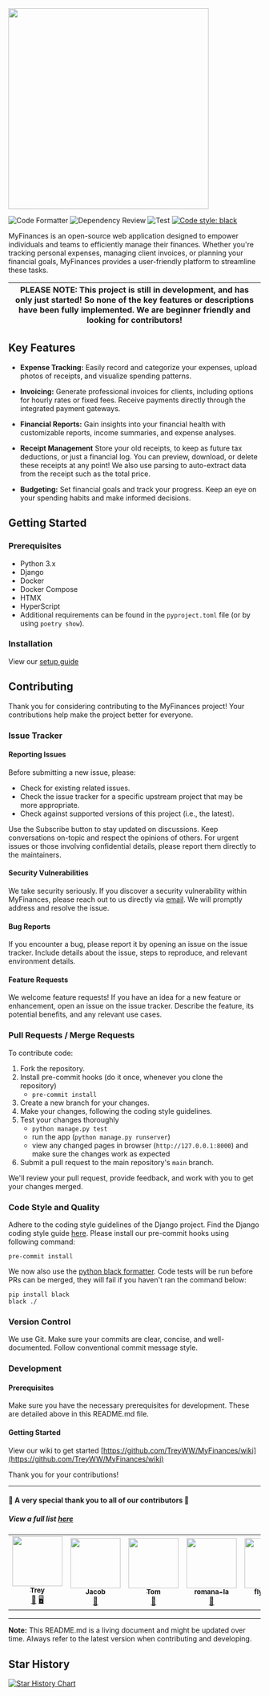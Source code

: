 <!--# MyFinances -->

<img src="https://github.com/TreyWW/MyFinances/assets/73353716/685b83f4-1495-4ce6-94c7-e24c2f14a6d1" width="400">

![Code Formatter](https://github.com/TreyWW/MyFinances/actions/workflows/run_black_formatter.yml/badge.svg)
![Dependency Review](https://github.com/TreyWW/MyFinances/actions/workflows/dependancy_review.yml/badge.svg)
![Test](https://github.com/TreyWW/MyFinances/actions/workflows/run_tests.yml/badge.svg)
[![Code style: black](https://img.shields.io/badge/code%20style-black-000000.svg)](https://github.com/psf/black)

MyFinances is an open-source web application designed to empower individuals and teams to efficiently manage their finances.
Whether you're tracking personal expenses, managing client invoices, or planning your financial goals, MyFinances provides a
user-friendly platform to streamline these tasks.

| PLEASE NOTE: This project is still in development, and has only just started! So none of the key features or descriptions have been fully implemented. We are beginner friendly and looking for contributors! |
| ------------------------------------------------------------------------------------------------------------------------------------------------------------------------------------------------------------- |

## Key Features

- **Expense Tracking:** Easily record and categorize your expenses, upload photos of receipts, and visualize spending patterns.

- **Invoicing:** Generate professional invoices for clients, including options for hourly rates or fixed fees. Receive payments
  directly through the integrated payment gateways.

- **Financial Reports:** Gain insights into your financial health with customizable reports, income summaries, and expense
  analyses.

- **Receipt Management** Store your old receipts, to keep as future tax deductions, or just a financial log. You can preview,
  download, or delete these receipts at any point! We also use parsing to auto-extract data from the receipt such as the total
  price.

- **Budgeting:** Set financial goals and track your progress. Keep an eye on your spending habits and make informed decisions.

## Getting Started

### Prerequisites

- Python 3.x
- Django
- Docker
- Docker Compose
- HTMX
- HyperScript
- Additional requirements can be found in the `pyproject.toml` file (or by using `poetry show`).

### Installation

View our [setup guide](getting-setup/)

## Contributing

Thank you for considering contributing to the MyFinances project! Your contributions help make the project better for everyone.

### Issue Tracker

#### Reporting Issues

Before submitting a new issue, please:

- Check for existing related issues.
- Check the issue tracker for a specific upstream project that may be more appropriate.
- Check against supported versions of this project (i.e., the latest).

Use the Subscribe button to stay updated on discussions. Keep conversations on-topic and respect the opinions of others. For
urgent issues or those involving confidential details, please report them directly to the maintainers.

#### Security Vulnerabilities

We take security seriously. If you discover a security vulnerability within MyFinances, please reach out to us directly
via [email](mailto:security-myfinances@strelix.org). We will promptly address and resolve the issue.

#### Bug Reports

If you encounter a bug, please report it by opening an issue on the issue tracker. Include details about the issue, steps to
reproduce, and relevant environment details.

#### Feature Requests

We welcome feature requests! If you have an idea for a new feature or enhancement, open an issue on the issue tracker. Describe
the feature, its potential benefits, and any relevant use cases.

### Pull Requests / Merge Requests

To contribute code:

1. Fork the repository.
2. Install pre-commit hooks (do it once, whenever you clone the repository)
   - `pre-commit install`
3. Create a new branch for your changes.
4. Make your changes, following the coding style guidelines.
5. Test your changes thoroughly
    - `python manage.py test`
    - run the app (`python manage.py runserver`)
    - view any changed pages in browser (`http://127.0.0.1:8000`) and make sure the changes work as expected
6. Submit a pull request to the main repository's `main` branch.

We'll review your pull request, provide feedback, and work with you to get your changes merged.

### Code Style and Quality

Adhere to the coding style guidelines of the Django project. Find the Django coding style
guide [here](https://docs.djangoproject.com/en/4.2/internals/contributing/writing-code/coding-style/). Please install our pre-commit hooks using following command:

```
pre-commit install
```

We now also use the [python black formatter](https://black.readthedocs.io/). Code tests will be run before PRs can be merged, they
will fail if you haven't ran the command below:

```
pip install black
black ./
```

### Version Control

We use Git. Make sure your commits are clear, concise, and well-documented. Follow conventional commit message style.

### Development

#### Prerequisites

Make sure you have the necessary prerequisites for development. These are detailed above in this README.md file.

#### Getting Started

View our wiki to get started [https://github.com/TreyWW/MyFinances/wiki](https://github.com/TreyWW/MyFinances/wiki)

Thank you for your contributions!

---

#### 🌟 A very special thank you to all of our contributors 🌟

##### View a full list <a href="https://github.com/TreyWW/MyFinances/graphs/contributors">here</a>

<table>
  <tr>
     <td align="center">
       <a href="https://github.com/TreyWW">
          <img src="https://github.com/TreyWW.png" width="100px;" alt=""/>
          <br />
          <sub>
             <b>
                Trey
             </b>
          </sub>
       </a>
       <br />
       <a href="https://github.com/TreyWW/MyFinances/pulls?q=user%3ATreyWW" title="Project Lead">👑</a>
       <a href="https://github.com/TreyWW/MyFinances/pulls?q=is%3Apr+author%3ATreyWW" title="Backend">🖥</a>
    </td>
      <td align="center">
           <a href="https://github.com/Z3nKrypt">
               <img src="https://github.com/Z3nKrypt.png" width="100px;" alt=""/>
               <br/>
               <sub>
                   <b>
                       Jacob
                   </b>
               </sub>
           </a>
           <br/>
           <a href="https://github.com/TreyWW/MyFinances/pulls?q=is%3Apr+author%3AZ3nKrypt" title="Documentation">📖</a>
       </td>
    <td align="center">
       <a href="https://github.com/tomkinane">
          <img src="https://github.com/tomkinane.png" width="100px;" alt=""/>
          <br />
          <sub>
             <b>
                Tom
             </b>
          </sub>
       </a>
       <br />
       <a href="https://github.com/TreyWW/MyFinances/pulls?q=is%3Apr+author%3Atomkinane" title="Frontend">🎨</a>
    </td>
       <td align="center">
           <a href="https://github.com/romana-la">
               <img src="https://github.com/romana-la.png" width="100px;" alt=""/>
               <br/>
               <sub>
                   <b>
                       romana-la
                   </b>
               </sub>
           </a>
           <br/>
           <a href="https://github.com/TreyWW/MyFinances/pulls?q=is%3Apr+author%3Aromana-la" title="Documentation">📖</a>
       </td>
        <td align="center">
           <a href="https://github.com/flyingdev">
               <img src="https://github.com/flyingdev.png" width="100px;" alt=""/>
               <br/>
               <sub>
                   <b>
                       flyingdev
                   </b>
               </sub>
           </a>
           <br/>
           <a href="https://github.com/TreyWW/MyFinances/pulls?q=is%3Apr+author%3Aflyingdev" title="Added Tests">🧪</a>
       </td>
       <td align="center">
           <a href="https://github.com/chavi362">
               <img src="https://github.com/chavi362.png" width="100px;" alt=""/>
               <br/>
               <sub>
                   <b>
                       chavi362
                   </b>
               </sub>
           </a>
           <br/>
           <a href="https://github.com/TreyWW/MyFinances/pulls?q=is%3Apr+author%3Achavi362" title="Documentation">📖</a>
       </td>
       <td align="center">
           <a href="https://github.com/bermr">
               <img src="https://github.com/bermr.png" width="100px;" alt=""/>
               <br/>
               <sub>
                   <b>
                       bermr
                   </b>
               </sub>
           </a>
           <br/>
           <a href="https://github.com/TreyWW/MyFinances/pulls?q=is%3Apr+author%3APhilipZara" title="Added Tests">🧪</a>
       </td>
             <td align="center">
           <a href="https://github.com/PhilipZara">
               <img src="https://github.com/PhilipZara.png" width="100px;" alt=""/>
               <br/>
               <sub>
                   <b>
                       PhilipZara
                   </b>
               </sub>
           </a>
           <br/>
           <a href="https://github.com/TreyWW/MyFinances/pulls?q=is%3Apr+author%3APhilipZara" title="Frontend">🎨</a>
       </td>
  </tr>
</table>

---
__Note:__ This README.md is a living document and might be updated over time. Always refer to the latest version when contributing
and developing.

## Star History

<a href="https://star-history.com/#TreyWW/MyFinances&Timeline">
  <picture>
    <source media="(prefers-color-scheme: dark)" srcset="https://api.star-history.com/svg?repos=TreyWW/MyFinances&type=Timeline&theme=dark" />
    <source media="(prefers-color-scheme: light)" srcset="https://api.star-history.com/svg?repos=TreyWW/MyFinances&type=Timeline" />
    <img alt="Star History Chart" src="https://api.star-history.com/svg?repos=TreyWW/MyFinances&type=Timeline" />
  </picture>
</a>
